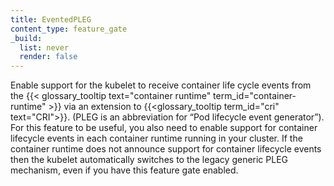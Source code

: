```yaml
---
title: EventedPLEG
content_type: feature_gate
_build:
  list: never
  render: false
---
```

Enable support for the kubelet to receive container life cycle events from the
{{< glossary_tooltip text="container runtime" term_id="container-runtime" >}} via
an extension to {{<glossary_tooltip term_id="cri" text="CRI">}}.
(PLEG is an abbreviation for “Pod lifecycle event generator”).
For this feature to be useful, you also need to enable support for container lifecycle events
in each container runtime running in your cluster. If the container runtime does not announce
support for container lifecycle events then the kubelet automatically switches to the legacy
generic PLEG mechanism, even if you have this feature gate enabled.

